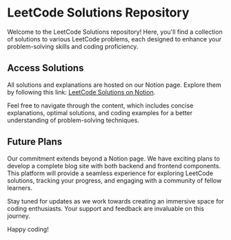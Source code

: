 # LeetCode Solutions Repository

Welcome to the LeetCode Solutions repository! Here, you'll find a collection of solutions to various LeetCode problems, each designed to enhance your problem-solving skills and coding proficiency.

## Access Solutions
All solutions and explanations are hosted on our Notion page. Explore them by following this link: [LeetCode Solutions on Notion](https://leetcode-.notion.site/Jan-1st-53c8f7e50cea488c96ec43e29040cc3f).

Feel free to navigate through the content, which includes concise explanations, optimal solutions, and coding examples for a better understanding of problem-solving techniques.

## Future Plans
Our commitment extends beyond a Notion page. We have exciting plans to develop a complete blog site with both backend and frontend components. This platform will provide a seamless experience for exploring LeetCode solutions, tracking your progress, and engaging with a community of fellow learners.

Stay tuned for updates as we work towards creating an immersive space for coding enthusiasts. Your support and feedback are invaluable on this journey.

Happy coding!

